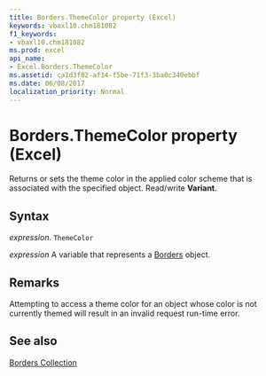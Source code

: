 ```yaml
---
title: Borders.ThemeColor property (Excel)
keywords: vbaxl10.chm181082
f1_keywords:
- vbaxl10.chm181082
ms.prod: excel
api_name:
- Excel.Borders.ThemeColor
ms.assetid: ca1d3f82-af14-f5be-71f3-3ba0c340ebbf
ms.date: 06/08/2017
localization_priority: Normal
---
```



# Borders.ThemeColor property (Excel)

Returns or sets the theme color in the applied color scheme that is associated with the specified object. Read/write  **Variant**.


## Syntax

_expression_. `ThemeColor`

_expression_ A variable that represents a [Borders](Excel.Borders.md) object.


## Remarks

Attempting to access a theme color for an object whose color is not currently themed will result in an invalid request run-time error.


## See also


[Borders Collection](Excel.Borders.md)

